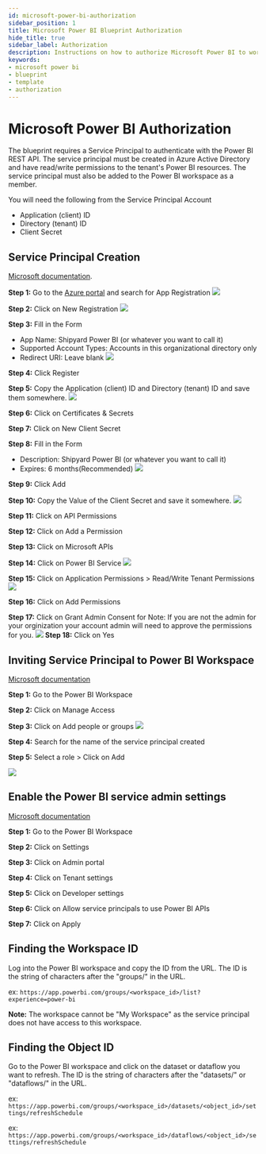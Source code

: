 ```yaml
---
id: microsoft-power-bi-authorization
sidebar_position: 1
title: Microsoft Power BI Blueprint Authorization
hide_title: true
sidebar_label: Authorization
description: Instructions on how to authorize Microsoft Power BI to work with Shipyard's low-code Microsoft Power BI templates.
keywords:
- microsoft power bi
- blueprint
- template
- authorization
---
```


# Microsoft Power BI Authorization
The blueprint requires a Service Principal to authenticate with the Power BI REST API. The service principal must be created in Azure Active Directory and have read/write permissions to the tenant's Power BI resources. The service principal must also be added to the Power BI workspace as a member.

You will need the following from the Service Principal Account
* Application (client) ID
* Directory (tenant) ID
* Client Secret

## Service Principal Creation
 [Microsoft documentation](https://docs.microsoft.com/en-us/power-bi/developer/embedded/embed-service-principal#register-a-service-principal-in-azure-active-directory).

 **Step 1:** Go to the [Azure portal](https://portal.azure.com/) and search for App Registration
![](../../.gitbook/assets/shipyard_2023-12-21-09-31-01.png)

 **Step 2:** Click on New Registration
![](../../.gitbook/assets/shipyard_2023-12-21-09-32-08.png)

 **Step 3:** Fill in the Form
* App Name: Shipyard Power BI (or whatever you want to call it)
* Supported Account Types: Accounts in this organizational directory only
* Redirect URI: Leave blank
![](../../.gitbook/assets/shipyard_2023-12-21-09-33-36.png)

**Step 4:** Click Register

**Step 5:** Copy the Application (client) ID and Directory (tenant) ID and save them somewhere.
![](../../.gitbook/assets/shipyard_2023-12-21-09-34-50.png)

**Step 6:** Click on Certificates & Secrets

**Step 7:** Click on New Client Secret

**Step 8:** Fill in the Form
* Description: Shipyard Power BI (or whatever you want to call it)
* Expires: 6 months(Recommended)
![](../../.gitbook/assets/shipyard_2023-12-21-09-37-03.png)

**Step 9:** Click Add

**Step 10:** Copy the Value of the Client Secret and save it somewhere.
![](../../.gitbook/assets/shipyard_2023-12-21-09-37-53.png)

**Step 11:** Click on API Permissions

**Step 12:** Click on Add a Permission

**Step 13:** Click on Microsoft APIs

**Step 14:** Click on Power BI Service
![](../../.gitbook/assets/shipyard_2023-12-21-09-39-27.png)

**Step 15:** Click on Application Permissions > Read/Write Tenant Permissions
![](../../.gitbook/assets/shipyard_2023-12-21-09-40-21.png)

**Step 16:** Click on Add Permissions

**Step 17:** Click on Grant Admin Consent for <Tenant Name>
Note: If you are not the admin for your orginization your account admin will need to approve the permissions for you.
![](../../.gitbook/assets/shipyard_2023-12-21-09-41-15.png)
**Step 18:** Click on Yes

## Inviting Service Principal to Power BI Workspace
[Microsoft documentation](https://docs.microsoft.com/en-us/power-bi/developer/embedded/embed-service-principal#add-the-service-principal-to-the-workspace)

**Step 1:** Go to the Power BI Workspace

**Step 2:** Click on Manage Access

**Step 3:** Click on Add people or groups
![](../../.gitbook/assets/shipyard_2023-12-21-09-47-49.png)

**Step 4:** Search for the name of the service principal created

**Step 5:** Select a role > Click on Add

![](../../.gitbook/assets/shipyard_2023-12-21-09-49-15.png)


## Enable the Power BI service admin settings
[Microsoft documentation](https://learn.microsoft.com/en-us/power-bi/developer/embedded/embed-service-principal#step-3---enable-the-power-bi-service-admin-settings)

**Step 1:** Go to the Power BI Workspace

**Step 2:** Click on Settings

**Step 3:** Click on Admin portal

**Step 4:** Click on Tenant settings

**Step 5:** Click on Developer settings

**Step 6:** Click on Allow service principals to use Power BI APIs

**Step 7:** Click on Apply

## Finding the Workspace ID
Log into the Power BI workspace and copy the ID from the URL. The ID is the string of characters after the "groups/" in the URL.

ex: `https://app.powerbi.com/groups/<workspace_id>/list?experience=power-bi`

**Note:** The workspace cannot be "My Workspace" as the service principal does not have access to this workspace.
## Finding the Object ID
Go to the Power BI workspace and click on the dataset or dataflow you want to refresh. The ID is the string of characters after the "datasets/" or "dataflows/" in the URL.

ex: `https://app.powerbi.com/groups/<workspace_id>/datasets/<object_id>/settings/refreshSchedule`

ex: `https://app.powerbi.com/groups/<workspace_id>/dataflows/<object_id>/settings/refreshSchedule`